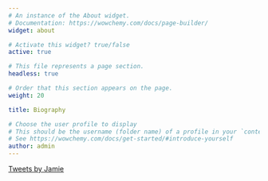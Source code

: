 ```yaml
---
# An instance of the About widget.
# Documentation: https://wowchemy.com/docs/page-builder/
widget: about

# Activate this widget? true/false
active: true

# This file represents a page section.
headless: true

# Order that this section appears on the page.
weight: 20

title: Biography

# Choose the user profile to display
# This should be the username (folder name) of a profile in your `content/authors/` folder.
# See https://wowchemy.com/docs/get-started/#introduce-yourself
author: admin
---
```


<a class="twitter-timeline" data-width="650" data-height="350" data-theme="dark" href="https://twitter.com/_quinntuition?ref_src=twsrc%5Etfw">Tweets by Jamie</a> <script async src="https://platform.twitter.com/widgets.js" charset="utf-8"></script> 
